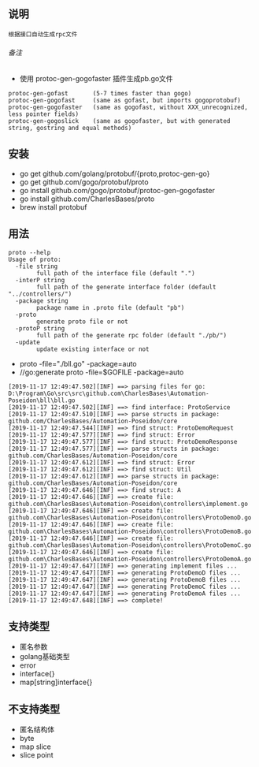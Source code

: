 ## 说明
	根据接口自动生成rpc文件
###### 备注
* 使用 protoc-gen-gogofaster 插件生成pb.go文件
```
protoc-gen-gofast       (5-7 times faster than gogo)
protoc-gen-gogofast     (same as gofast, but imports gogoprotobuf)
protoc-gen-gogofaster   (same as gogofast, without XXX_unrecognized, less pointer fields)
protoc-gen-gogoslick    (same as gogofaster, but with generated string, gostring and equal methods)
```

## 安装
* go get github.com/golang/protobuf/{proto,protoc-gen-go}
* go get github.com/gogo/protobuf/proto
* go install github.com/gogo/protobuf/protoc-gen-gogofaster
* go install github.com/CharlesBases/proto
* brew install protobuf

## 用法
```
proto --help
Usage of proto:
  -file string
        full path of the interface file (default ".")
  -interP string
        full path of the generate interface folder (default "../controllers/")
  -package string
        package name in .proto file (default "pb")
  -proto
        generate proto file or not
  -protoP string
        full path of the generate rpc folder (default "./pb/")
  -update
        update existing interface or not

```
* proto -file="./bll.go" -package=auto
* //go:generate proto -file=$GOFILE -package=auto

```
[2019-11-17 12:49:47.502][INF] ==> parsing files for go: D:\Program\Go\src\src\github.com\CharlesBases\Automation-Poseidon\bll\bll.go
[2019-11-17 12:49:47.502][INF] ==> find interface: ProtoService
[2019-11-17 12:49:47.510][INF] ==> parse structs in package: github.com/CharlesBases/Automation-Poseidon/core
[2019-11-17 12:49:47.544][INF] ==> find struct: ProtoDemoRequest
[2019-11-17 12:49:47.577][INF] ==> find struct: Error
[2019-11-17 12:49:47.577][INF] ==> find struct: ProtoDemoResponse
[2019-11-17 12:49:47.577][INF] ==> parse structs in package: github.com/CharlesBases/Automation-Poseidon/core
[2019-11-17 12:49:47.612][INF] ==> find struct: Error
[2019-11-17 12:49:47.612][INF] ==> find struct: Util
[2019-11-17 12:49:47.612][INF] ==> parse structs in package: github.com/CharlesBases/Automation-Poseidon/core
[2019-11-17 12:49:47.646][INF] ==> find struct: A
[2019-11-17 12:49:47.646][INF] ==> create file: github.com\CharlesBases\Automation-Poseidon\controllers\implement.go
[2019-11-17 12:49:47.646][INF] ==> create file: github.com\CharlesBases\Automation-Poseidon\controllers\ProtoDemoD.go
[2019-11-17 12:49:47.646][INF] ==> create file: github.com\CharlesBases\Automation-Poseidon\controllers\ProtoDemoB.go
[2019-11-17 12:49:47.646][INF] ==> create file: github.com\CharlesBases\Automation-Poseidon\controllers\ProtoDemoC.go
[2019-11-17 12:49:47.646][INF] ==> create file: github.com\CharlesBases\Automation-Poseidon\controllers\ProtoDemoA.go
[2019-11-17 12:49:47.647][INF] ==> generating implement files ...
[2019-11-17 12:49:47.647][INF] ==> generating ProtoDemoD files ...
[2019-11-17 12:49:47.647][INF] ==> generating ProtoDemoB files ...
[2019-11-17 12:49:47.647][INF] ==> generating ProtoDemoC files ...
[2019-11-17 12:49:47.647][INF] ==> generating ProtoDemoA files ...
[2019-11-17 12:49:47.648][INF] ==> complete!

```

## 支持类型
* 匿名参数
* golang基础类型
* error
* interface{}
* map[string]interface{}

## 不支持类型
* 匿名结构体
* byte
* map slice
* slice point